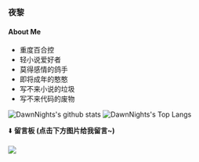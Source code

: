 ### 夜黎
#### About Me
- 重度百合控
- 轻小说爱好者
- 莫得感情的鸽手
- 即将成年的憨憨
- 写不来小说的垃圾
- 写不来代码的废物

![DawnNights's github stats](https://github-readme-stats.vercel.app/api?username=DawnNights&show_icons=true&theme=vue&line_height=20)
![DawnNights's Top Langs](https://github-readme-stats.vercel.app/api/top-langs/?username=DawnNights&layout=compact&theme=vue&card_width=270)

⬇️ **留言板 (点击下方图片给我留言~)**
<br><br>
[![](https://api.moedog.org/room/@DawnNights.github/svg?width=600&height=150&limit=20&theme=light&title=DawnNights@GitHub:%20~&fontSize=13)](https://api.moedog.org/room/@DawnNights.github?title=DawnNights%E7%9A%84Github%E7%95%99%E8%A8%80%E6%9D%BF)
